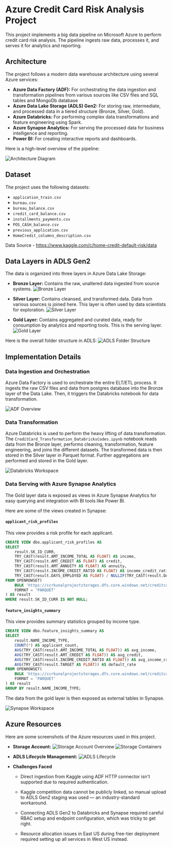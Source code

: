 # Azure Credit Card Risk Analysis Project

This project implements a big data pipeline on Microsoft Azure to perform credit card risk analysis. The pipeline ingests raw data, processes it, and serves it for analytics and reporting.

## Architecture

The project follows a modern data warehouse architecture using several Azure services:

-   **Azure Data Factory (ADF):** For orchestrating the data ingestion and transformation pipelines from various sources like CSV files and SQL tables and MongoDb database
-   **Azure Data Lake Storage (ADLS) Gen2:** For storing raw, intermediate, and processed data in a tiered structure (Bronze, Silver, Gold).
-   **Azure Databricks:** For performing complex data transformations and feature engineering using Spark.
-   **Azure Synapse Analytics:** For serving the processed data for business intelligence and reporting.
-   **Power BI:** For creating interactive reports and dashboards.

Here is a high-level overview of the pipeline:

![Architecture Diagram](../Screenshots/architecture_diagram.png)

## Dataset

The project uses the following datasets:

-   `application_train.csv`
-   `bureau.csv`
-   `bureau_balance.csv`
-   `credit_card_balance.csv`
-   `installments_payments.csv`
-   `POS_CASH_balance.csv`
-   `previous_application.csv`
-   `HomeCredit_columns_description.csv`

Data Source - https://www.kaggle.com/c/home-credit-default-risk/data 

## Data Layers in ADLS Gen2

The data is organized into three layers in Azure Data Lake Storage:

-   **Bronze Layer:** Contains the raw, unaltered data ingested from source systems.
    ![Bronze Layer](../Screenshots/bronze_layer.png)

-   **Silver Layer:** Contains cleansed, and transformed data. Data from various sources is joined here. This layer is often used by data scientists for exploration.
    ![Silver Layer](../Screenshots/silver_layer.png)

-   **Gold Layer:** Contains aggregated and curated data, ready for consumption by analytics and reporting tools. This is the serving layer.
    ![Gold Layer](../Screenshots/gold_layer.png)

Here is the overall folder structure in ADLS:
![ADLS Folder Structure](../Screenshots/ADLS_folder%20structure.png)

## Implementation Details

### Data Ingestion and Orchestration

Azure Data Factory is used to orchestrate the entire ELT/ETL process. It ingests the raw CSV files and data from postgres database into the Bronze layer of the Data Lake. Then, it triggers the Databricks notebook for data transformation.

![ADF Overview](../Screenshots/ccrkunalproject-adf-overview.png)

### Data Transformation

Azure Databricks is used to perform the heavy lifting of data transformation. The `CreditCard_Transformation_DatabricksCodes.ipynb` notebook reads data from the Bronze layer, performs cleaning, transformation, feature engineering, and joins the different datasets. The transformed data is then stored in the Silver layer in Parquet format. Further aggregations are performed and stored in the Gold layer.

![Databricks Workspace](../Screenshots/ccrkunalproject-databricks.png)

### Data Serving with Azure Synapse Analytics

The Gold layer data is exposed as views in Azure Synapse Analytics for easy querying and integration with BI tools like Power BI.

Here are some of the views created in Synapse:

#### `applicant_risk_profiles`

This view provides a risk profile for each applicant.

```sql
CREATE VIEW dbo.applicant_risk_profiles AS
SELECT
    result.SK_ID_CURR,
    TRY_CAST(result.AMT_INCOME_TOTAL AS FLOAT) AS income,
    TRY_CAST(result.AMT_CREDIT AS FLOAT) AS credit,
    TRY_CAST(result.AMT_ANNUITY AS FLOAT) AS annuity,
    TRY_CAST(result.INCOME_CREDIT_RATIO AS FLOAT) AS income_credit_ratio,
    TRY_CAST(result.DAYS_EMPLOYED AS FLOAT) / NULLIF(TRY_CAST(result.DAYS_BIRTH AS FLOAT), 0) AS employment_ratio
FROM OPENROWSET(
    BULK 'https://ccrkunalprojectstorages.dfs.core.windows.net/creditcardriskdata/silver/',
    FORMAT = 'PARQUET'
) AS result
WHERE result.SK_ID_CURR IS NOT NULL;
```

#### `feature_insights_summary`

This view provides summary statistics grouped by income type.

```sql
CREATE VIEW dbo.feature_insights_summary AS
SELECT
    result.NAME_INCOME_TYPE,
    COUNT(*) AS applicant_count,
    AVG(TRY_CAST(result.AMT_INCOME_TOTAL AS FLOAT)) AS avg_income,
    AVG(TRY_CAST(result.AMT_CREDIT AS FLOAT)) AS avg_credit,
    AVG(TRY_CAST(result.INCOME_CREDIT_RATIO AS FLOAT)) AS avg_income_credit_ratio,
    AVG(TRY_CAST(result.TARGET AS FLOAT)) AS default_rate
FROM OPENROWSET(
    BULK 'https://ccrkunalprojectstorages.dfs.core.windows.net/creditcardriskdata/silver/',
    FORMAT = 'PARQUET'
) AS result
GROUP BY result.NAME_INCOME_TYPE;
```

The data from the gold layer is then exposed as external tables in Synapse.

![Synapse Workspace](../Screenshots/creditcard-synapse-workspace-overview.png)

## Azure Resources

Here are some screenshots of the Azure resources used in this project.

-   **Storage Account:**
    ![Storage Account Overview](../Screenshots/ccrkunalprojectstorages_overview.png)
    ![Storage Containers](../Screenshots/ADLS_storage_containers.png)

-   **ADLS Lifecycle Management:**
    ![ADLS Lifecycle](../Screenshots/ADLS_lifecycle_management_codeView.png) 

- **Challenges Faced**

  -  Direct ingestion from Kaggle using ADF HTTP connector isn't supported due to required authentication.

   - Kaggle competition data cannot be publicly linked, so manual upload to ADLS Gen2 staging was used — an industry-standard workaround.
   - Connecting ADLS Gen2 to Databricks and Synapse required careful RBAC setup and endpoint configuration, which was tricky to get right.
    
   - Resource allocation issues in East US during free-tier deployment required setting up all services in West US instead.
